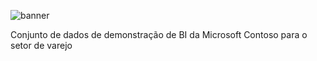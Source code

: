 ![banner](https://mmos.com/wp-content/uploads/2020/11/microsoft-logo-gray-bg-banner-768x213.jpg)


Conjunto de dados de demonstração de BI da Microsoft Contoso para o setor de varejo

